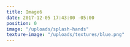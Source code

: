 ```yaml
---
title: Image6
date: 2017-12-05 17:43:00 -05:00
position: 0
image: "/uploads/splash-hands"
texture-image: "/uploads/textures/blue.png"
---
```


